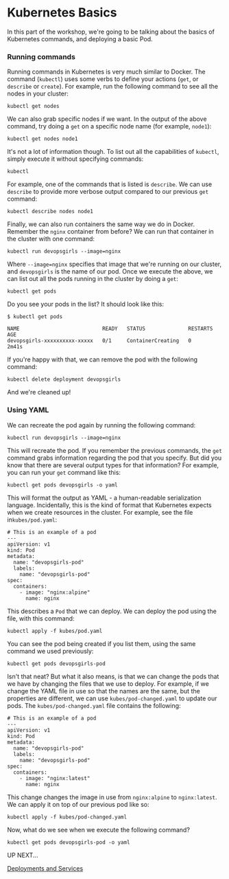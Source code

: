 # Kubernetes Basics

In this part of the workshop, we're going to be talking about the basics of Kubernetes commands, and deploying a basic Pod.

### Running commands

Running commands in Kubernetes is very much similar to Docker. The command (`kubectl`) uses some verbs to define your actions (`get`, or `describe` or `create`). For example, run the following command to see all the nodes in your cluster:

```
kubectl get nodes
```

We can also grab specific nodes if we want. In the output of the above command, try doing a `get` on a specific node name (for example, `node1`):

```
kubectl get nodes node1
```

It's not a lot of information though. To list out all the capabilities of `kubectl`, simply execute it without specifying commands:

```
kubectl
```

For example, one of the commands that is listed is `describe`. We can use `describe` to provide more verbose output compared to our previous `get` command:

```
kubectl describe nodes node1
```

Finally, we can also run containers the same way we do in Docker. Remember the `nginx` container from before? We can run that container in the cluster with one command:

```
kubectl run devopsgirls --image=nginx
```

Where `--image=nginx` specifies that image that we're running on our cluster, and `devopsgirls` is the name of our pod. Once we execute the above, we can list out all the pods running in the cluster by doing a `get`:

```
kubectl get pods
```

Do you see your pods in the list? It should look like this:

```
$ kubectl get pods

NAME                           READY   STATUS              RESTARTS   AGE
devopsgirls-xxxxxxxxxx-xxxxx   0/1     ContainerCreating   0          2m41s
```

If you're happy with that, we can remove the pod with the following command:

```
kubectl delete deployment devopsgirls
```

And we're cleaned up!


### Using YAML

We can recreate the pod again by running the following command:

```
kubectl run devopsgirls --image=nginx
```

This will recreate the pod. If you remember the previous commands, the `get` command grabs information regarding the pod that you specify. But did you know that there are several output types for that information? For example, you can run your `get` command like this:

```
kubectl get pods devopsgirls -o yaml
```

This will format the output as YAML - a human-readable serialization language. Incidentally, this is the kind of format that Kubernetes expects when we create resources in the cluster. For example, see the file in`kubes/pod.yaml`:

```
# This is an example of a pod
---
apiVersion: v1
kind: Pod
metadata:
  name: "devopsgirls-pod"
  labels:
    name: "devopsgirls-pod"
spec:
  containers:
    - image: "nginx:alpine"
      name: nginx
```

This describes a `Pod` that we can deploy. We can deploy the pod using the file, with this command:

```
kubectl apply -f kubes/pod.yaml
```

You can see the pod being created if you list them, using the same command we used previously:

```
kubectl get pods devopsgirls-pod
```

Isn't that neat? But what it also means, is that we can change the pods that we have by changing the files that we use to deploy. For example, if we change the YAML file in use so that the names are the same, but the properties are different, we can use `kubes/pod-changed.yaml` to update our pods. The `kubes/pod-changed.yaml` file contains the following:

```
# This is an example of a pod
---
apiVersion: v1
kind: Pod
metadata:
  name: "devopsgirls-pod"
  labels:
    name: "devopsgirls-pod"
spec:
  containers:
    - image: "nginx:latest"
      name: nginx
```

This change changes the image in use from `nginx:alpine` to `nginx:latest`. We can apply it on top of our previous pod like so:

```
kubectl apply -f kubes/pod-changed.yaml
```

Now, what do we see when we execute the following command?

```
kubectl get pods devopsgirls-pod -o yaml
```

UP NEXT...

[Deployments and Services](6-Deployments-and-Services.md)
